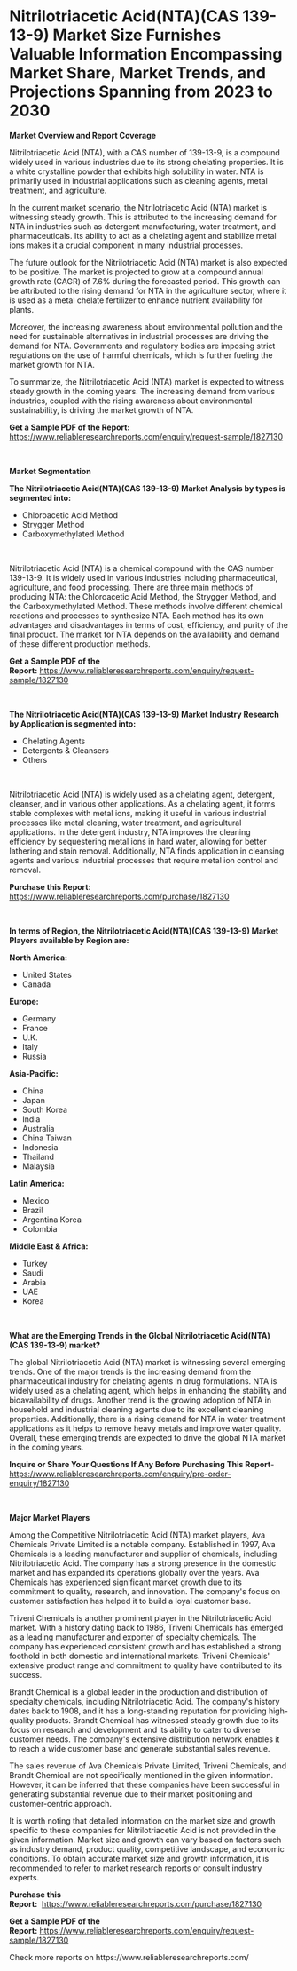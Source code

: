 <p><h1>Nitrilotriacetic Acid(NTA)(CAS 139-13-9) Market Size Furnishes Valuable Information Encompassing Market Share, Market Trends, and Projections Spanning from 2023 to 2030</h1></p><p><strong>Market Overview and Report Coverage</strong></p>
<p><p>Nitrilotriacetic Acid (NTA), with a CAS number of 139-13-9, is a compound widely used in various industries due to its strong chelating properties. It is a white crystalline powder that exhibits high solubility in water. NTA is primarily used in industrial applications such as cleaning agents, metal treatment, and agriculture.</p><p>In the current market scenario, the Nitrilotriacetic Acid (NTA) market is witnessing steady growth. This is attributed to the increasing demand for NTA in industries such as detergent manufacturing, water treatment, and pharmaceuticals. Its ability to act as a chelating agent and stabilize metal ions makes it a crucial component in many industrial processes.</p><p>The future outlook for the Nitrilotriacetic Acid (NTA) market is also expected to be positive. The market is projected to grow at a compound annual growth rate (CAGR) of 7.6% during the forecasted period. This growth can be attributed to the rising demand for NTA in the agriculture sector, where it is used as a metal chelate fertilizer to enhance nutrient availability for plants.</p><p>Moreover, the increasing awareness about environmental pollution and the need for sustainable alternatives in industrial processes are driving the demand for NTA. Governments and regulatory bodies are imposing strict regulations on the use of harmful chemicals, which is further fueling the market growth for NTA.</p><p>To summarize, the Nitrilotriacetic Acid (NTA) market is expected to witness steady growth in the coming years. The increasing demand from various industries, coupled with the rising awareness about environmental sustainability, is driving the market growth of NTA.</p></p>
<p><strong>Get a Sample PDF of the Report:</strong> <a href="https://www.reliableresearchreports.com/enquiry/request-sample/1827130">https://www.reliableresearchreports.com/enquiry/request-sample/1827130</a></p>
<p>&nbsp;</p>
<p><strong>Market Segmentation</strong></p>
<p><strong>The Nitrilotriacetic Acid(NTA)(CAS 139-13-9) Market Analysis by types is segmented into:</strong></p>
<p><ul><li>Chloroacetic Acid Method</li><li>Strygger Method</li><li>Carboxymethylated Method</li></ul></p>
<p>&nbsp;</p>
<p><p>Nitrilotriacetic Acid (NTA) is a chemical compound with the CAS number 139-13-9. It is widely used in various industries including pharmaceutical, agriculture, and food processing. There are three main methods of producing NTA: the Chloroacetic Acid Method, the Strygger Method, and the Carboxymethylated Method. These methods involve different chemical reactions and processes to synthesize NTA. Each method has its own advantages and disadvantages in terms of cost, efficiency, and purity of the final product. The market for NTA depends on the availability and demand of these different production methods.</p></p>
<p><strong>Get a Sample PDF of the Report:</strong>&nbsp;<a href="https://www.reliableresearchreports.com/enquiry/request-sample/1827130">https://www.reliableresearchreports.com/enquiry/request-sample/1827130</a></p>
<p>&nbsp;</p>
<p><strong>The Nitrilotriacetic Acid(NTA)(CAS 139-13-9) Market Industry Research by Application is segmented into:</strong></p>
<p><ul><li>Chelating Agents</li><li>Detergents & Cleansers</li><li>Others</li></ul></p>
<p>&nbsp;</p>
<p><p>Nitrilotriacetic Acid (NTA) is widely used as a chelating agent, detergent, cleanser, and in various other applications. As a chelating agent, it forms stable complexes with metal ions, making it useful in various industrial processes like metal cleaning, water treatment, and agricultural applications. In the detergent industry, NTA improves the cleaning efficiency by sequestering metal ions in hard water, allowing for better lathering and stain removal. Additionally, NTA finds application in cleansing agents and various industrial processes that require metal ion control and removal.</p></p>
<p><strong>Purchase this Report:</strong>&nbsp; <a href="https://www.reliableresearchreports.com/purchase/1827130">https://www.reliableresearchreports.com/purchase/1827130</a></p>
<p>&nbsp;</p>
<p><strong>In terms of Region, the Nitrilotriacetic Acid(NTA)(CAS 139-13-9) Market Players available by Region are:</strong></p>
<p>
    <p> <strong> North America: </strong>
        <ul>
            <li>United States</li>
            <li>Canada</li>
        </ul>
        </p> 
    <p> <strong> Europe: </strong>
        <ul>
            <li>Germany</li>
            <li>France</li>
            <li>U.K.</li>
            <li>Italy</li>
            <li>Russia</li>
        </ul>
        </p> 
    <p> <strong> Asia-Pacific: </strong>
        <ul>
            <li>China</li>
            <li>Japan</li>
            <li>South Korea</li>
            <li>India</li>
            <li>Australia</li>
            <li>China Taiwan</li>
            <li>Indonesia</li>
            <li>Thailand</li>
            <li>Malaysia</li>
        </ul>
        </p> 
    <p> <strong> Latin America: </strong>
        <ul>
            <li>Mexico</li>
            <li>Brazil</li>
            <li>Argentina Korea</li>
            <li>Colombia</li>
        </ul>
        </p> 
    <p> <strong> Middle East & Africa: </strong>
        <ul>
            <li>Turkey</li>
            <li>Saudi</li>
            <li>Arabia</li>
            <li>UAE</li>
            <li>Korea</li>
        </ul>
    </p>
    </p>
<p>&nbsp;</p>
<p><strong>What are the Emerging Trends in the Global Nitrilotriacetic Acid(NTA)(CAS 139-13-9) market?</strong></p>
<p><p>The global Nitrilotriacetic Acid (NTA) market is witnessing several emerging trends. One of the major trends is the increasing demand from the pharmaceutical industry for chelating agents in drug formulations. NTA is widely used as a chelating agent, which helps in enhancing the stability and bioavailability of drugs. Another trend is the growing adoption of NTA in household and industrial cleaning agents due to its excellent cleaning properties. Additionally, there is a rising demand for NTA in water treatment applications as it helps to remove heavy metals and improve water quality. Overall, these emerging trends are expected to drive the global NTA market in the coming years.</p></p>
<p><strong>Inquire or Share Your Questions If Any Before Purchasing This Report</strong>- <a href="https://www.reliableresearchreports.com/enquiry/pre-order-enquiry/1827130">https://www.reliableresearchreports.com/enquiry/pre-order-enquiry/1827130</a></p>
<p>&nbsp;</p>
<p><strong>Major Market Players</strong></p>
<p><p>Among the Competitive Nitrilotriacetic Acid (NTA) market players, Ava Chemicals Private Limited is a notable company. Established in 1997, Ava Chemicals is a leading manufacturer and supplier of chemicals, including Nitrilotriacetic Acid. The company has a strong presence in the domestic market and has expanded its operations globally over the years. Ava Chemicals has experienced significant market growth due to its commitment to quality, research, and innovation. The company's focus on customer satisfaction has helped it to build a loyal customer base.</p><p>Triveni Chemicals is another prominent player in the Nitrilotriacetic Acid market. With a history dating back to 1986, Triveni Chemicals has emerged as a leading manufacturer and exporter of specialty chemicals. The company has experienced consistent growth and has established a strong foothold in both domestic and international markets. Triveni Chemicals' extensive product range and commitment to quality have contributed to its success.</p><p>Brandt Chemical is a global leader in the production and distribution of specialty chemicals, including Nitrilotriacetic Acid. The company's history dates back to 1908, and it has a long-standing reputation for providing high-quality products. Brandt Chemical has witnessed steady growth due to its focus on research and development and its ability to cater to diverse customer needs. The company's extensive distribution network enables it to reach a wide customer base and generate substantial sales revenue.</p><p>The sales revenue of Ava Chemicals Private Limited, Triveni Chemicals, and Brandt Chemical are not specifically mentioned in the given information. However, it can be inferred that these companies have been successful in generating substantial revenue due to their market positioning and customer-centric approach.</p><p>It is worth noting that detailed information on the market size and growth specific to these companies for Nitrilotriacetic Acid is not provided in the given information. Market size and growth can vary based on factors such as industry demand, product quality, competitive landscape, and economic conditions. To obtain accurate market size and growth information, it is recommended to refer to market research reports or consult industry experts.</p></p>
<p><strong>Purchase this Report:</strong>&nbsp;&nbsp;<a href="https://www.reliableresearchreports.com/purchase/1827130">https://www.reliableresearchreports.com/purchase/1827130</a></p>
<p></p>
<p><strong>Get a Sample PDF of the Report:</strong>&nbsp;<a href="https://www.reliableresearchreports.com/enquiry/request-sample/1827130">https://www.reliableresearchreports.com/enquiry/request-sample/1827130</a></p>
<p>Check more reports on https://www.reliableresearchreports.com/</p>